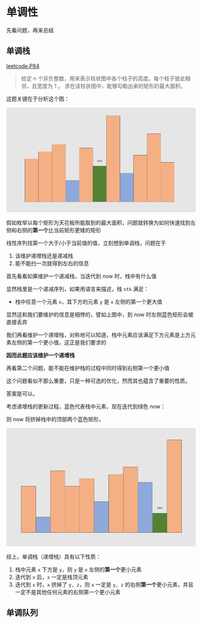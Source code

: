 # 单调性

先看问题，再来总结

## 单调栈

[leetcode.P84](https://leetcode.cn/problems/largest-rectangle-in-histogram/description/)

> 给定 n 个非负整数，用来表示柱状图中各个柱子的高度。每个柱子彼此相邻，且宽度为 1 。
> 求在该柱状图中，能够勾勒出来的矩形的最大面积。

这题关键在于分析这个图：

![Alt text](./assets/monotonic2.png)

假如枚举以每个矩形为天花板所能取到的最大面积，问题就转换为如何快速找到左侧和右侧的**第一个**比当前矩形更矮的矩形

线性序列找第一个大于/小于当前值的值，立刻想到单调栈，问题在于

1. 该维护递增栈还是递减栈
2. 能不能扫一次就得到左右的信息

首先看看如果维护一个递减栈，当迭代到 now 时，栈中有什么值

显然栈里是一个递减序列，如果用语言来描述，栈 `stk` 满足：

- 栈中任意一个元素 `x`，其下方的元素 `y` 是 `x` 左侧的第一个更大值

显然这和我们要维护的信息是相悖的，譬如上图中，到 now 时左侧蓝色矩形会被直接丢弃

我们再看维护一个递增栈，对称地可以知道，栈中元素应该满足下方元素是上方元素左侧的第一个更小值，这正是我们要求的

**因而此题应该维护一个递增栈**

再看第二个问题，能不能在维护栈的过程中同时得到右侧第一个更小值

这个问题看似不那么重要，只是一种可选的优化，然而其也蕴含了重要的性质。

答案是可以。

考虑递增栈的更新过程，蓝色代表栈中元素，现在迭代到绿色 now：

则 now 将挤掉栈中的顶部两个蓝色矩形，

![Alt text](./assets/monotonic3.png)

综上，单调栈（递增栈）具有以下性质：

1. 栈中元素 `x` 下方是 `y`，则 `y` 是 `x` 左侧的**第一个**更小元素
2. 迭代到 `x` 后，`x` 一定是栈顶元素
3. 迭代到 `x` 时，`x` 挤掉了 `y, z`，则 `x` 一定是 `y, z` 的右侧**第一个**更小元素，并且一定不是其他任何元素的右侧第一个更小元素

## 单调队列

